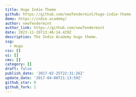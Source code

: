 ```yaml
---
title: Hugo Indie Theme
github: https://github.com/newTendermint/hugo-indie-theme
demo: https://indie.academy/
author: newTendermint
author_link: https://github.com/newTendermint
date: 2023-11-26T13:46:14.429Z
description: The Indie Academy hugo theme.
ssg:
  - Hugo
css: []
ui: []
cms: []
category: []
draft: false
publish_date: '2017-02-25T22:31:26Z'
update_date: '2017-04-08T21:13:59Z'
github_star: 0
github_fork: 1
---
```

